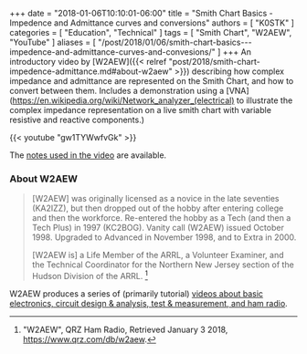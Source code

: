 +++
date = "2018-01-06T10:10:01-06:00"
title = "Smith Chart Basics - Impedence and Admittance curves and conversions"
authors = [ "K0STK" ]
categories = [ "Education", "Technical" ]
tags = [ "Smith Chart", "W2AEW", "YouTube" ]
aliases = [ "/post/2018/01/06/smith-chart-basics---impedence-and-admittance-curves-and-convesions/" ]
+++
An introductory video by
[W2AEW]({{< relref "post/2018/smith-chart-impedence-admittance.md#about-w2aew" >}})
describing how complex impedance and admittance are represented on the
Smith Chart, and how to convert between them. Includes a demonstration using a
[VNA](https://en.wikipedia.org/wiki/Network_analyzer_(electrical)
to illustrate the complex impedance representation on a live smith chart with
variable resistive and reactive components.)

{{< youtube "gw1TYWwfvGk" >}}
<!--more-->

The [notes used in the
video](http://www.dorkage.com%2Fyoutube%2FSmith_Chart_Basics-Impedance_and_Admittance.pdf)
are available.

### About W2AEW

>[W2AEW] was originally licensed as a novice in the late seventies (KA2IZZ),
>but then dropped out of the hobby after entering college and then the
>workforce. Re-entered the hobby as a Tech (and then a Tech Plus) in 1997
>(KC2BOG). Vanity call (W2AEW) issued October 1998. Upgraded to Advanced in
>November 1998, and to Extra in 2000.
>
>[W2AEW is] a Life Member of the ARRL, a Volunteer Examiner, and the Technical
>Coordinator for the Northern New Jersey section of the Hudson Division of the
>ARRL. [^1]

[^1]: "W2AEW", QRZ Ham Radio, Retrieved January 3 2018, https://www.qrz.com/db/w2aew.

W2AEW produces a series of (primarily tutorial) [videos about basic electronics, circuit design & analysis, test & measurement, and ham radio](https://www.youtube.com/user/w2aew).
